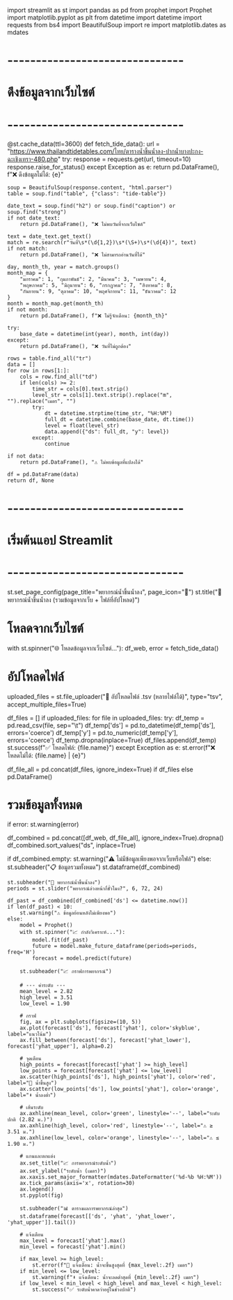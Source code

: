 import streamlit as st
import pandas as pd
from prophet import Prophet
import matplotlib.pyplot as plt
from datetime import datetime
import requests
from bs4 import BeautifulSoup
import re
import matplotlib.dates as mdates

# -------------------------------
# ดึงข้อมูลจากเว็บไซต์
# -------------------------------
@st.cache_data(ttl=3600)
def fetch_tide_data():
    url = "https://www.thailandtidetables.com/ไทย/ตารางน้ำขึ้นน้ำลง-ปากน้ำบางปะกง-ฉะเชิงเทรา-480.php"
    try:
        response = requests.get(url, timeout=10)
        response.raise_for_status()
    except Exception as e:
        return pd.DataFrame(), f"❌ ดึงข้อมูลไม่ได้: {e}"

    soup = BeautifulSoup(response.content, "html.parser")
    table = soup.find("table", {"class": "tide-table"})

    date_text = soup.find("h2") or soup.find("caption") or soup.find("strong")
    if not date_text:
        return pd.DataFrame(), "❌ ไม่พบวันที่จากเว็บไซต์"

    text = date_text.get_text()
    match = re.search(r"วันที่\s*(\d{1,2})\s*(\S+)\s*(\d{4})", text)
    if not match:
        return pd.DataFrame(), "❌ ไม่สามารถอ่านวันที่ได้"

    day, month_th, year = match.groups()
    month_map = {
        "มกราคม": 1, "กุมภาพันธ์": 2, "มีนาคม": 3, "เมษายน": 4,
        "พฤษภาคม": 5, "มิถุนายน": 6, "กรกฎาคม": 7, "สิงหาคม": 8,
        "กันยายน": 9, "ตุลาคม": 10, "พฤศจิกายน": 11, "ธันวาคม": 12
    }
    month = month_map.get(month_th)
    if not month:
        return pd.DataFrame(), f"❌ ไม่รู้จักเดือน: {month_th}"

    try:
        base_date = datetime(int(year), month, int(day))
    except:
        return pd.DataFrame(), "❌ วันที่ไม่ถูกต้อง"

    rows = table.find_all("tr")
    data = []
    for row in rows[1:]:
        cols = row.find_all("td")
        if len(cols) >= 2:
            time_str = cols[0].text.strip()
            level_str = cols[1].text.strip().replace("m", "").replace("เมตร", "")
            try:
                dt = datetime.strptime(time_str, "%H:%M")
                full_dt = datetime.combine(base_date, dt.time())
                level = float(level_str)
                data.append({"ds": full_dt, "y": level})
            except:
                continue

    if not data:
        return pd.DataFrame(), "⚠️ ไม่พบข้อมูลที่แปลงได้"

    df = pd.DataFrame(data)
    return df, None

# -------------------------------
# เริ่มต้นแอป Streamlit
# -------------------------------
st.set_page_config(page_title="พยากรณ์น้ำขึ้นน้ำลง", page_icon="🌊")
st.title("🌊 พยากรณ์น้ำขึ้นน้ำลง (รวมข้อมูลจากเว็บ + ไฟล์ที่อัปโหลด)")

# โหลดจากเว็บไซต์
with st.spinner("🌐 โหลดข้อมูลจากเว็บไซต์..."):
    df_web, error = fetch_tide_data()

# อัปโหลดไฟล์
uploaded_files = st.file_uploader("📂 อัปโหลดไฟล์ .tsv (หลายไฟล์ได้)", type="tsv", accept_multiple_files=True)

df_files = []
if uploaded_files:
    for file in uploaded_files:
        try:
            df_temp = pd.read_csv(file, sep="\t")
            df_temp['ds'] = pd.to_datetime(df_temp['ds'], errors='coerce')
            df_temp['y'] = pd.to_numeric(df_temp['y'], errors='coerce')
            df_temp.dropna(inplace=True)
            df_files.append(df_temp)
            st.success(f"✅ โหลดไฟล์: {file.name}")
        except Exception as e:
            st.error(f"❌ โหลดไม่ได้: {file.name} | {e}")

df_file_all = pd.concat(df_files, ignore_index=True) if df_files else pd.DataFrame()

# รวมข้อมูลทั้งหมด
if error:
    st.warning(error)

df_combined = pd.concat([df_web, df_file_all], ignore_index=True).dropna()
df_combined.sort_values("ds", inplace=True)

if df_combined.empty:
    st.warning("⚠️ ไม่มีข้อมูลเพียงพอจากเว็บหรือไฟล์")
else:
    st.subheader("📋 ข้อมูลรวมทั้งหมด")
    st.dataframe(df_combined)

    st.subheader("🔮 พยากรณ์น้ำขึ้นน้ำลง")
    periods = st.slider("พยากรณ์ล่วงหน้ากี่ชั่วโมง?", 6, 72, 24)

    df_past = df_combined[df_combined['ds'] <= datetime.now()]
    if len(df_past) < 10:
        st.warning("⚠️ ข้อมูลย้อนหลังไม่เพียงพอ")
    else:
        model = Prophet()
        with st.spinner("📈 กำลังวิเคราะห์..."):
            model.fit(df_past)
            future = model.make_future_dataframe(periods=periods, freq='H')
            forecast = model.predict(future)

        st.subheader("📈 กราฟการพยากรณ์")

        # --- ค่าระดับ ---
        mean_level = 2.82
        high_level = 3.51
        low_level = 1.90

        # กราฟ
        fig, ax = plt.subplots(figsize=(10, 5))
        ax.plot(forecast['ds'], forecast['yhat'], color='skyblue', label="แนวโน้ม")
        ax.fill_between(forecast['ds'], forecast['yhat_lower'], forecast['yhat_upper'], alpha=0.2)

        # จุดเตือน
        high_points = forecast[forecast['yhat'] >= high_level]
        low_points = forecast[forecast['yhat'] <= low_level]
        ax.scatter(high_points['ds'], high_points['yhat'], color='red', label="🌊 น้ำขึ้นสูง")
        ax.scatter(low_points['ds'], low_points['yhat'], color='orange', label="⬇️ น้ำลงต่ำ")

        # เส้นระดับ
        ax.axhline(mean_level, color='green', linestyle='--', label="ระดับปกติ (2.82 ม.)")
        ax.axhline(high_level, color='red', linestyle='--', label="⚠️ ≥ 3.51 ม.")
        ax.axhline(low_level, color='orange', linestyle='--', label="⚠️ ≤ 1.90 ม.")

        # แกนและตกแต่ง
        ax.set_title("📈 การพยากรณ์ระดับน้ำ")
        ax.set_ylabel("ระดับน้ำ (เมตร)")
        ax.xaxis.set_major_formatter(mdates.DateFormatter('%d-%b %H:%M'))
        ax.tick_params(axis='x', rotation=30)
        ax.legend()
        st.pyplot(fig)

        st.subheader("📊 ตารางผลการพยากรณ์ล่าสุด")
        st.dataframe(forecast[['ds', 'yhat', 'yhat_lower', 'yhat_upper']].tail())

        # แจ้งเตือน
        max_level = forecast['yhat'].max()
        min_level = forecast['yhat'].min()

        if max_level >= high_level:
            st.error(f"🌊 แจ้งเตือน: น้ำจะขึ้นสูงสุดที่ {max_level:.2f} เมตร")
        if min_level <= low_level:
            st.warning(f"⬇️ แจ้งเตือน: น้ำจะลดต่ำสุดที่ {min_level:.2f} เมตร")
        if low_level < min_level < high_level and max_level < high_level:
            st.success("✅ ระดับน้ำคาดว่าอยู่ในช่วงปกติ")
